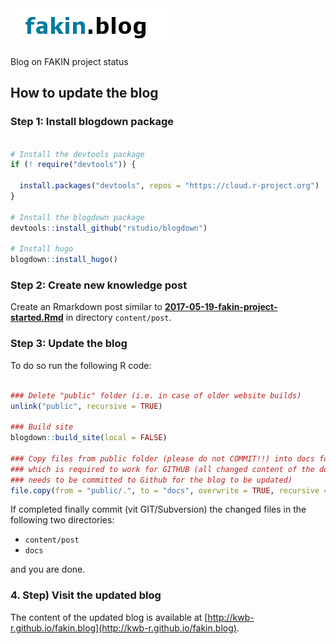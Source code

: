 <img src="themes/hugo-lithium-theme/static/images/fakin_blog.png" alt="fakin_blog_logo" />

Blog on FAKIN project status 


## How to update the blog

### Step 1: Install blogdown package

```r

# Install the devtools package
if (! require("devtools")) {

  install.packages("devtools", repos = "https://cloud.r-project.org")
}

# Install the blogdown package
devtools::install_github("rstudio/blogdown")

# Install hugo
blogdown::install_hugo()
```

### Step 2: Create new knowledge post

Create an Rmarkdown post similar to **[2017-05-19-fakin-project-started.Rmd](content/post/2017-05-19-fakin-project-started.Rmd)** in directory `content/post`.

### Step 3: Update the blog 

To do so run the following R code: 
```r

### Delete "public" folder (i.e. in case of older website builds)
unlink("public", recursive = TRUE)

### Build site
blogdown::build_site(local = FALSE)

### Copy files from public folder (please do not COMMIT!!) into docs folder 
### which is required to work for GITHUB (all changed content of the docs folder 
### needs to be committed to Github for the blog to be updated)
file.copy(from = "public/.", to = "docs", overwrite = TRUE, recursive = TRUE)
```

If completed finally commit (vit GIT/Subversion) the changed files in the 
following two directories:

- `content/post`
- `docs`

and you are done. 

### 4. Step) Visit the updated blog

The content of the updated blog is available at [http://kwb-r.github.io/fakin.blog](http://kwb-r.github.io/fakin.blog).

